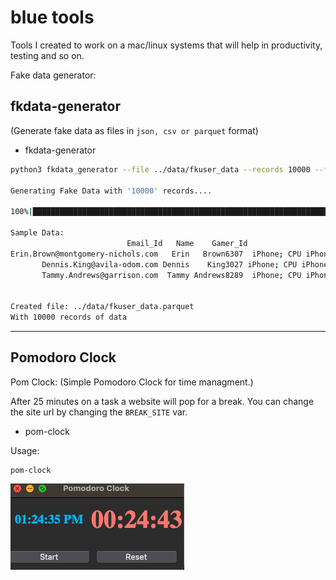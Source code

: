 # blue tools 

Tools I created to work on a mac/linux systems that will help in productivity, testing and so on. 

Fake data generator: 

## fkdata-generator
(Generate fake data as files in `json, csv or parquet` format)

- fkdata-generator

```bash
python3 fkdata_generator --file ../data/fkuser_data --records 10000 --format parquet

Generating Fake Data with '10000' records.... 

100%|█████████████████████████████████████████████████████████████████████████████| 10000/10000 [00:18<00:00, 551.32it/s]

Sample Data:
                          Email_Id   Name    Gamer_Id                                     Device        Phone_Number                                                 Address              City Year     Time                     Link  Purchase_Amount
Erin.Brown@montgomery-nichols.com   Erin   Brown6307  iPhone; CPU iPhone OS 9_3_5 like Mac OS X   (009)211-6735x508        48402 Kelly Port Apt. 431\nNorth Brian, PR 81662         Lucasland 2012 06:12:59   https://www.perez.com/              544
       Dennis.King@avila-odom.com Dennis    King3027 iPhone; CPU iPhone OS 14_2_1 like Mac OS X (852)065-5680x15345 92220 Denise Ways Apt. 843\nNorth Sierrashire, WV 39014 East Timothyshire 1976 20:42:58      https://ortega.com/               97
       Tammy.Andrews@garrison.com  Tammy Andrews8289  iPhone; CPU iPhone OS 6_1_6 like Mac OS X    001-319-013-0740      6603 Justin Prairie Apt. 652\nMorrisbury, ID 31143      Nicholeville 1987 07:41:59 http://www.anderson.org/              312 


Created file: ../data/fkuser_data.parquet
With 10000 records of data

```

------------

## Pomodoro Clock 
Pom Clock: 
(Simple Pomodoro Clock for time managment.)

After 25 minutes on a task a website will pop for a break. 
You can change the site url by changing the `BREAK_SITE` var. 

- pom-clock 

Usage:
```
pom-clock
```

![pom-clock](https://github.com/mblue8nix/blue_tools/blob/main/pom-im.png)

